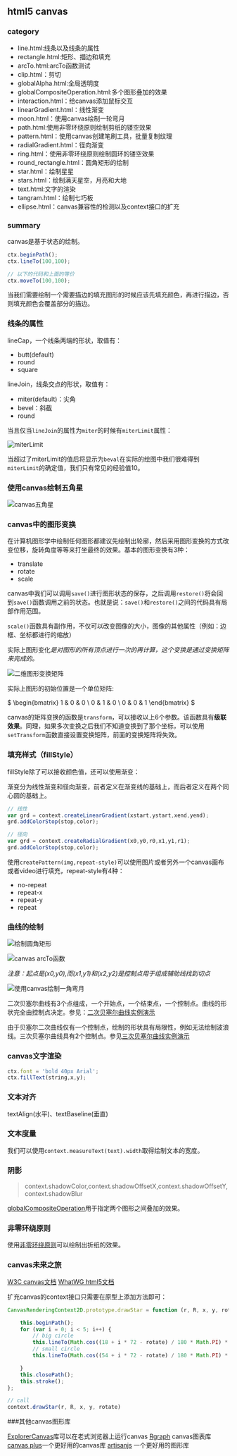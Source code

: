## html5 canvas

### category

- line.html:线条以及线条的属性
- rectangle.html:矩形、描边和填充
- arcTo.html:arcTo函数测试
- clip.html：剪切
- globalAlpha.html:全局透明度
- globalCompositeOperation.html:多个图形叠加的效果
- interaction.html：给canvas添加鼠标交互
- linearGradient.html：线性渐变
- moon.html：使用canvas绘制一轮弯月
- path.html:使用非零环绕原则绘制剪纸的镂空效果
- pattern.html：使用canvas创建笔刷工具，批量复制纹理
- radialGradient.html：径向渐变
- ring.html：使用非零环绕原则绘制圆环的镂空效果
- round_rectangle.html：圆角矩形的绘制
- star.html：绘制星星
- stars.html：绘制满天星空，月亮和大地
- text.html:文字的渲染
- tangram.html：绘制七巧板
- ellipse.html：canvas兼容性的检测以及context接口的扩充

### summary

canvas是基于状态的绘制。

```js
ctx.beginPath();
ctx.lineTo(100,100);

// 以下的代码和上面的等价
ctx.moveTo(100,100);
```

当我们需要绘制一个需要描边的填充图形的时候应该先填充颜色，再进行描边，否则填充颜色会覆盖部分的描边。

### 线条的属性

lineCap，一个线条两端的形状，取值有：

- butt(default)
- round
- square

lineJoin，线条交点的形状，取值有：

- miter(default)：尖角
- bevel：斜截
- round

当且仅当`lineJoin`的属性为`miter`的时候有`miterLimit`属性：

![miterLimit](http://7xlan5.com1.z0.glb.clouddn.com/canvas-miterLimit.png)

当超过了miterLimit的值后将显示为`beval`在实际的绘图中我们很难得到`miterLimit`的确定值，我们只有常见的经验值10。

### 使用canvas绘制五角星

![canvas五角星](http://7xlan5.com1.z0.glb.clouddn.com/canvas_star.png)

### canvas中的图形变换

在计算机图形学中绘制任何图形都建议先绘制出轮廓，然后采用图形变换的方式改变位移，旋转角度等等来打坐最终的效果。基本的图形变换有3种：

- translate
- rotate
- scale

canvas中我们可以调用`save()`进行图形状态的保存，之后调用`restore()`将会回到`save()`函数调用之前的状态。也就是说：`save()`和`restore()`之间的代码具有局部作用范围。

`scale()`函数具有副作用，不仅可以改变图像的大小，图像的其他属性（例如：边框、坐标都进行的缩放）

实际上图形变化*是对图形的所有顶点进行一次的再计算，这个变换是通过变换矩阵来完成的。*

![二维图形变换矩阵](http://7xlan5.com1.z0.glb.clouddn.com/canvas-martix.png)

实际上图形的初始位置是一个单位矩阵:

$ \begin{bmatrix} 1 & 0 & 0 \\ 0 & 1 & 0 \\ 0 & 0 & 1 \end{bmatrix} $

canvas的矩阵变换的函数是`transform`，可以接收以上6个参数。该函数具有**级联效果**。同理，如果多次变换之后我们不知道变换到了那个坐标，可以使用`setTransform`函数直接设置变换矩阵，前面的变换矩阵将失效。

### 填充样式（fillStyle）

fillStyle除了可以接收颜色值，还可以使用渐变：

渐变分为线性渐变和径向渐变，前者定义在渐变线的基础上，而后者定义在两个同心圆的基础上。

```js
// 线性
var grd = context.createLinearGradient(xstart,ystart,xend,yend);
grd.addColorStop(stop,color);

// 径向
var grd = context.createRadialGradient(x0,y0,r0,x1,y1,r1);
grd.addColorStop(stop,color);
```

使用`createPattern(img,repeat-style)`可以使用图片或者另外一个canvas画布或者video进行填充，repeat-style有4种：

- no-repeat
- repeat-x
- repeat-y
- repeat

### 曲线的绘制

![绘制圆角矩形](http://7xlan5.com1.z0.glb.clouddn.com/canvas_corner_rectangle.png)

![canvas arcTo函数](http://7xlan5.com1.z0.glb.clouddn.com/canvas_arcTo.png)

*注意：起点是(x0,y0),而(x1,y1)和(x2,y2)是控制点用于组成辅助线找到切点*

![使用canvas绘制一角弯月](http://7xlan5.com1.z0.glb.clouddn.com/canvas_moon.png)

二次贝塞尔曲线有3个点组成，一个开始点，一个结束点，一个控制点。曲线的形状完全由控制点决定。参见：[二次贝塞尔曲线实例演示](http://blogs.sitepointstatic.com/examples/tech/canvas-curves/quadratic-curve.html)

由于贝塞尔二次曲线仅有一个控制点，绘制的形状具有局限性，例如无法绘制波浪线。三次贝塞尔曲线具有2个控制点。参见[三次贝塞尔曲线实例演示](http://blogs.sitepointstatic.com/examples/tech/canvas-curves/bezier-curve.html)

### canvas文字渲染

```js
ctx.font = 'bold 40px Arial';
ctx.fillText(string,x,y);
```

### 文本对齐

textAlign(水平)、textBaseline(垂直)

### 文本度量

我们可以使用`context.measureText(text).width`取得绘制文本的宽度。

### 阴影

> context.shadowColor,context.shadowOffsetX,context.shadowOffsetY,context.shadowBlur

[globalCompositeOperation](http://www.w3school.com.cn/tags/canvas_globalcompositeoperation.asp)用于指定两个图形之间叠加的效果。

### 非零环绕原则

使用[非零环绕原则](http://blog.csdn.net/freshforiphone/article/details/8273023)可以绘制出折纸的效果。

### canvas未来之旅

[W3C canvas文档](http://www.w3.org/TR/2dcontext/)
[WhatWG html5文档](https://html.spec.whatwg.org/multipage/scripting.html#the-canvas-element)

扩充canvas的context接口只需要在原型上添加方法即可：

```js
CanvasRenderingContext2D.prototype.drawStar = function (r, R, x, y, rotate) {

    this.beginPath();
    for (var i = 0; i < 5; i++) {
        // big circle
        this.lineTo(Math.cos((18 + i * 72 - rotate) / 180 * Math.PI) * R + x, -Math.sin((18 + i * 72 - rotate) / 180 * Math.PI) * R + y);
        // small circle
        this.lineTo(Math.cos((54 + i * 72 - rotate) / 180 * Math.PI) * r + x, -Math.sin((54 + i * 72 - rotate) / 180 * Math.PI) * r + y);

    }
    this.closePath();
    this.stroke();
};

// call
context.drawStar(r, R, x, y, rotate)
```

###其他canvas图形库

[ExplorerCanvas](https://github.com/arv/explorercanvas)库可以在老式浏览器上运行canvas
[Rgraph](https://roopons.com.au/wp-content/plugins/viral-optins/js/rgraph/) canvas图表库
[canvas plus](https://code.google.com/archive/p/canvasplus/)一个更好用的canvas库
[artisanjs](http://artisanjs.com/) 一个更好用的图形库
